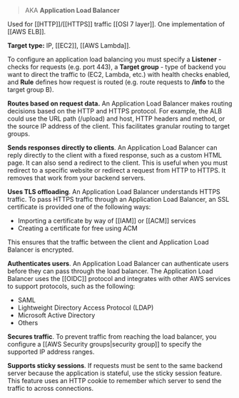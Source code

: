 > AKA **Application Load Balancer**

Used for [[HTTP]]/[[HTTPS]] traffic [[OSI 7 layer]]. One implementation of [[AWS ELB]].

**Target type:** IP, [[EC2]], [[AWS Lambda]].

To configure an application load balancing you must specify a **Listener** - checks for requests (e.g. port 443), a **Target group** - type of backend you want to direct the traffic to (EC2, Lambda, etc.) with health checks enabled, and **Rule** defines how request is routed (e.g. route requests to **/info** to the target group B).  

**Routes based on request data.** An Application Load Balancer makes routing decisions based on the HTTP and HTTPS protocol. For example, the ALB could use the URL path (/upload) and host, HTTP headers and method, or the source IP address of the client. This facilitates granular routing to target groups.

**Sends responses directly to clients**. An Application Load Balancer can reply directly to the client with a fixed response, such as a custom HTML page. It can also send a redirect to the client. This is useful when you must redirect to a specific website or redirect a request from HTTP to HTTPS. It removes that work from your backend servers.

**Uses TLS offloading**. An Application Load Balancer understands HTTPS traffic. To pass HTTPS traffic through an Application Load Balancer, an SSL certificate is provided one of the following ways:

- Importing a certificate by way of [[IAM]] or [[ACM]] services
- Creating a certificate for free using ACM

This ensures that the traffic between the client and Application Load Balancer is encrypted.

**Authenticates users**. An Application Load Balancer can authenticate users before they can pass through the load balancer. The Application Load Balancer uses the [[OIDC]] protocol and integrates with other AWS services to support protocols, such as the following:

- SAML
- Lightweight Directory Access Protocol (LDAP)
- Microsoft Active Directory
- Others

**Secures traffic**. To prevent traffic from reaching the load balancer, you configure a [[AWS Security groups|security group]] to specify the supported IP address ranges.

**Supports sticky sessions**. If requests must be sent to the same backend server because the application is stateful, use the sticky session feature. This feature uses an HTTP cookie to remember which server to send the traffic to across connections.